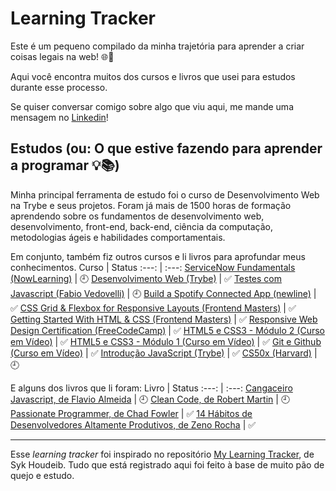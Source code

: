 # Learning Tracker
Este é um pequeno compilado da minha trajetória para aprender a criar coisas legais na web! 🌐🚀

Aqui você encontra muitos dos cursos e livros que usei para estudos durante esse processo. 

Se quiser conversar comigo sobre algo que viu aqui, me mande uma mensagem no [Linkedin](https://linkedin.com/in/brunopinhodefreitas)!
## Estudos (ou: O que estive fazendo para aprender a programar 💡📚)
Minha principal ferramenta de estudo foi o curso de Desenvolvimento Web na Trybe e seus projetos. Foram já mais de 1500 horas de formação aprendendo sobre os fundamentos de desenvolvimento web, desenvolvimento, front-end, back-end, ciência da computação, metodologias ágeis e habilidades comportamentais.

Em conjunto, também fiz outros cursos e li livros para aprofundar meus conhecimentos.
Curso | Status
:---: | :---:
[ServiceNow Fundamentals (NowLearning)](https://nowlearning.servicenow.com/lxp?id=learning_path_prev&path_id=6b78901c1b748050b1c7fe631a4bcb73) | 🕘
[Desenvolvimento Web (Trybe)](https://www.betrybe.com/) | ✅
[Testes com Javascript (Fabio Vedovelli)](https://javascript.tv.br/) | 🕘
[Build a Spotify Connected App (newline)](https://www.newline.co/courses/build-a-spotify-connected-app) | ✅
[CSS Grid & Flexbox for Responsive Layouts (Frontend Masters)](https://frontendmasters.com/courses/css-grid-flexbox-v2/) | ✅
[Getting Started With HTML & CSS (Frontend Masters)](https://frontendmasters.com/courses/getting-started-css/) | ✅
[Responsive Web Design Certification (FreeCodeCamp)](https://www.freecodecamp.org/learn/responsive-web-design/) | ✅
[HTML5 e CSS3 - Módulo 2 (Curso em Vídeo)](https://www.youtube.com/playlist?list=PLHz_AreHm4dlUpEXkY1AyVLQGcpSgVF8s) | ✅
[HTML5 e CSS3 - Módulo 1 (Curso em Vídeo)](https://www.youtube.com/playlist?list=PLHz_AreHm4dkZ9-atkcmcBaMZdmLHft8n) | ✅
[Git e Github (Curso em Vídeo)](https://youtube.com/playlist?list=PLHz_AreHm4dm7ZULPAmadvNhH6vk9oNZA) | ✅
[Introdução JavaScript (Trybe)](https://freecourse.betrybe.com/) | ✅
[CS50x (Harvard)](https://cs50.harvard.edu/x/2021/) | 🕘

E alguns dos livros que li foram: 
Livro | Status
:---: | :---:
[Cangaceiro Javascript, de Flavio Almeida](https://www.goodreads.com/pt/book/show/36003054-cangaceiro-javascript) | 🕘
[Clean Code, de Robert Martin](https://www.goodreads.com/book/show/3735293-clean-code) | 🕘 
[Passionate Programmer, de Chad Fowler](https://www.goodreads.com/book/show/6399113-the-passionate-programmer?) | ✅
[14 Hábitos de Desenvolvedores Altamente Produtivos, de Zeno Rocha](https://www.goodreads.com/book/show/54520523-14-h-bitos-de-desenvolvedores-altamente-produtivos) | ✅

***
Esse _learning tracker_ foi inspirado no repositório [My Learning Tracker](https://github.com/Syknapse/My-Learning-Tracker), de Syk Houdeib. Tudo que está registrado aqui foi feito à base de muito pão de quejo e estudo.
